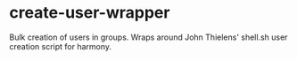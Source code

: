 # create-user-wrapper
Bulk creation of users in groups. Wraps around John Thielens' shell.sh user creation script for harmony.
